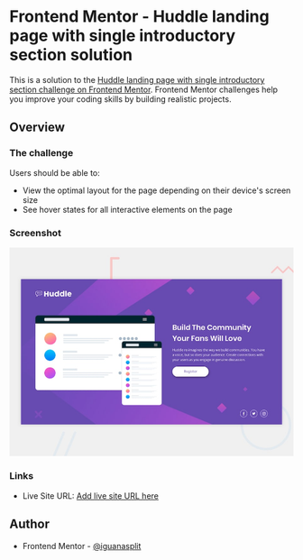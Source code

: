 # Frontend Mentor - Huddle landing page with single introductory section solution

This is a solution to the [Huddle landing page with single introductory section challenge on Frontend Mentor](https://www.frontendmentor.io/challenges/huddle-landing-page-with-a-single-introductory-section-B_2Wvxgi0). Frontend Mentor challenges help you improve your coding skills by building realistic projects. 


## Overview

### The challenge

Users should be able to:

- View the optimal layout for the page depending on their device's screen size
- See hover states for all interactive elements on the page

### Screenshot

![Design preview for the Huddle landing page with single introductory section](./design/desktop-preview.jpg)


### Links

- Live Site URL: [Add live site URL here](https://iguanasplit.github.io/16-Huddle-landing-page-with-single-introductory-section/)

## Author

- Frontend Mentor - [@iguanasplit](https://www.frontendmentor.io/profile/iguanasplit)


